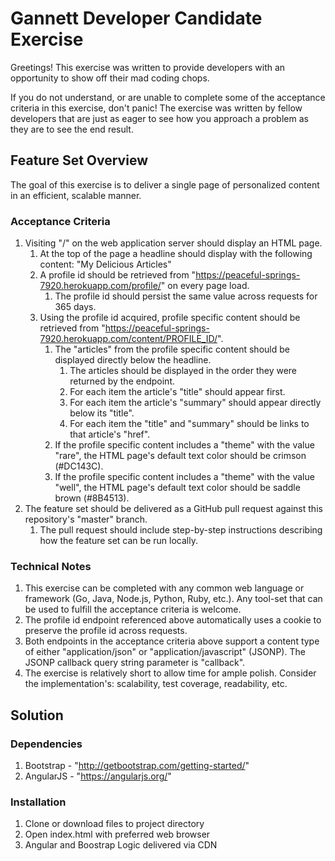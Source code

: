 # Gannett Developer Candidate Exercise

Greetings! This exercise was written to provide developers with an opportunity to show off their mad coding chops.

If you do not understand, or are unable to complete some of the acceptance criteria in this exercise, don't panic! The exercise was written by fellow developers that are just as eager to see how you approach a problem as they are to see the end result.

## Feature Set Overview

The goal of this exercise is to deliver a single page of personalized content in an efficient, scalable manner.

### Acceptance Criteria

1. Visiting "/" on the web application server should display an HTML page.
	1. At the top of the page a headline should display with the following content: "My Delicious Articles"
	2. A profile id should be retrieved from "https://peaceful-springs-7920.herokuapp.com/profile/" on every page load.
		1. The profile id should persist the same value across requests for 365 days.
	3. Using the profile id acquired, profile specific content should be retrieved from "https://peaceful-springs-7920.herokuapp.com/content/PROFILE_ID/".
		1. The "articles" from the profile specific content should be displayed directly below the headline.
			1. The articles should be displayed in the order they were returned by the endpoint.
			2. For each item the article's "title" should appear first.
			3. For each item the article's "summary" should appear directly below its "title".
			4. For each item the "title" and "summary" should be links to that article's "href".
		2. If the profile specific content includes a "theme" with the value "rare", the HTML page's default text color should be crimson (#DC143C).
		3. If the profile specific content includes a "theme" with the value "well", the HTML page's default text color should be saddle brown (#8B4513).
2. The feature set should be delivered as a GitHub pull request against this repository's "master" branch.
	1. The pull request should include step-by-step instructions describing how the feature set can be run locally.

### Technical Notes

1. This exercise can be completed with any common web language or framework (Go, Java, Node.js, Python, Ruby, etc.). Any tool-set that can be used to fulfill the acceptance criteria is welcome.
2. The profile id endpoint referenced above automatically uses a cookie to preserve the profile id across requests.
3. Both endpoints in the acceptance criteria above support a content type of either "application/json" or "application/javascript" (JSONP). The JSONP callback query string parameter is "callback".
4. The exercise is relatively short to allow time for ample polish. Consider the implementation's: scalability, test coverage, readability, etc.

## Solution

### Dependencies

1. Bootstrap - "http://getbootstrap.com/getting-started/"
2. AngularJS - "https://angularjs.org/"

### Installation

1. Clone or download files to project directory
2. Open index.html with preferred web browser
3. Angular and Boostrap Logic delivered  via CDN
